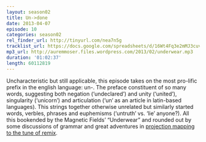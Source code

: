 ```yaml
---
layout: season02
title: Un->done
date: 2013-04-07
episode: 10
categories: season02
rel_finder_url: http://tinyurl.com/nea7n5g
tracklist_url: https://docs.google.com/spreadsheets/d/16Wt4Fq3e2mMJ3cuv7RzLBnIbtC8Dz3_Jaru6sql-Gxs/edit?ts=5787e9db#gid=20
mp3_url: http://auremmoser.files.wordpress.com/2013/02/underwear.mp3
duration: '01:02:37'
length: 60112819
---
```


Uncharacteristic but still applicable, this episode takes on the most pro-lific prefix in the english language: un-. The preface constituent of so many words, suggesting both negation (‘undeclared’) and unity (‘united’), singularity (‘unicorn’) and articulation (‘un‘ as an article in latin-based languages). This strings together otherwise unrelated but similarly started words, verbles, phrases and euphemisms (‘untruth’ vs. ‘lie’ anyone?). All this bookended by the Magnetic Fields’ “Underwear” and rounded out by some discussions of grammar and great adventures in [projection mapping to the tune of remix](http://www.stereogum.com/59171/magnetic_fields_offer_their_underwear_to_puma/franchises/commercial-appeal/).

